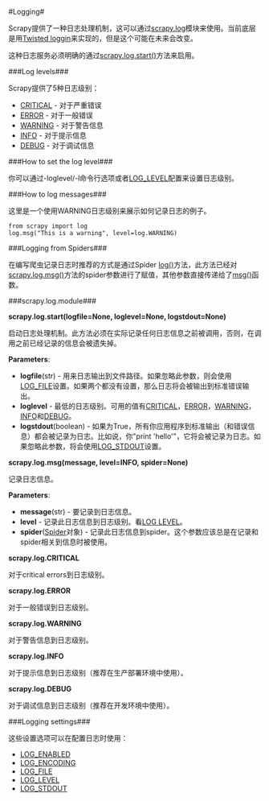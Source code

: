 #Logging#

Scrapy提供了一种日志处理机制，这可以通过[scrapy.log](http://doc.scrapy.org/en/latest/topics/logging.html#module-scrapy.log)模块来使用。当前底层是用[Twisted loggin](http://twistedmatrix.com/projects/core/documentation/howto/logging.html)来实现的，但是这个可能在未来会改变。

这种日志服务必须明确的通过[scrapy.log.start()](http://doc.scrapy.org/en/latest/topics/logging.html#scrapy.log.start)方法来启用。

###Log levels###

Scrapy提供了5种日志级别：

- [CRITICAL](http://doc.scrapy.org/en/latest/topics/logging.html#scrapy.log.CRITICAL) - 对于严重错误
- [ERROR](http://doc.scrapy.org/en/latest/topics/logging.html#scrapy.log.ERROR) - 对于一般错误
- [WARNING](http://doc.scrapy.org/en/latest/topics/logging.html#scrapy.log.WARNING) - 对于警告信息
- [INFO](http://doc.scrapy.org/en/latest/topics/logging.html#scrapy.log.INFO) - 对于提示信息
- [DEBUG](http://doc.scrapy.org/en/latest/topics/logging.html#scrapy.log.DEBUG) - 对于调试信息
 
###How to set the log level###

你可以通过-loglevel/-l命令行选项或者[LOG_LEVEL](http://doc.scrapy.org/en/latest/topics/settings.html#std:setting-LOG_LEVEL )配置来设置日志级别。

###How to log messages###

这里是一个使用WARNING日志级别来展示如何记录日志的例子。

    from scrapy import log
    log.msg("This is a warning", level=log.WARNING)

###Logging from Spiders###

在编写爬虫记录日志时推荐的方式是通过Spider [log()](http://doc.scrapy.org/en/latest/topics/spiders.html#scrapy.spider.Spider.log)方法，此方法已经对[scrapy.log.msg()](http://doc.scrapy.org/en/latest/topics/logging.html#scrapy.log.msg)方法的spider参数进行了赋值，其他参数直接传递给了[msg()](http://doc.scrapy.org/en/latest/topics/logging.html#scrapy.log.msg)函数。

###scrapy.log.module###

<b>scrapy.log.start(logfile=None, loglevel=None, logstdout=None)</b>

启动日志处理机制。此方法必须在实际记录任何日志信息之前被调用，否则，在调用之前已经记录的信息会被遗失掉。

<b>Parameters</b>:
- <b>logfile</b>(str) - 用来日志输出到文件路径。如果忽略此参数，则会使用[LOG_FILE](http://doc.scrapy.org/en/latest/topics/settings.html#std:setting-LOG_FILE)设置。如果两个都没有设置，那么日志将会被输出到标准错误输出。
- <b>loglevel</b> - 最低的日志级别。可用的值有[CRITICAL](http://doc.scrapy.org/en/latest/topics/logging.html#scrapy.log.CRITICAL)，[ERROR](http://doc.scrapy.org/en/latest/topics/logging.html#scrapy.log.ERROR)，[WARNING](http://doc.scrapy.org/en/latest/topics/logging.html#scrapy.log.WARNING)，[INFO](http://doc.scrapy.org/en/latest/topics/logging.html#scrapy.log.INFO)和[DEBUG](http://doc.scrapy.org/en/latest/topics/logging.html#scrapy.log.DEBUG)。
- <b>logstdout</b>(boolean) - 如果为True，所有你应用程序到标准输出（和错误信息）都会被记录为日志。比如说，你"print 'hello'"，它将会被记录为日志。如果忽略此参数，将会使用[LOG_STDOUT](http://doc.scrapy.org/en/latest/topics/settings.html#std:setting-LOG_STDOUT)设置。

<b>scrapy.log.msg(message, level=INFO, spider=None)</b>

记录日志信息。

<b>Parameters</b>:
- <b>message</b>(str) - 要记录到日志信息。
- <b>level</b> - 记录此日志信息到日志级别。看[LOG LEVEL](http://doc.scrapy.org/en/latest/topics/logging.html#topics-logging-levels)。
- <b>spider</b>([Spider](http://doc.scrapy.org/en/latest/topics/spiders.html#scrapy.spider.Spider)对象) - 记录此日志信息到spider。这个参数应该总是在记录和spider相关到信息时被使用。


<b>scrapy.log.CRITICAL</b>

  对于critical errors到日志级别。

<b>scrapy.log.ERROR</b>

  对于一般错误到日志级别。

<b>scrapy.log.WARNING</b>

  对于警告信息到日志级别。

<b>scrapy.log.INFO</b>

  对于提示信息到日志级别（推荐在生产部署环境中使用）。

<b>scrapy.log.DEBUG</b>

  对于调试信息到日志级别（推荐在开发环境中使用）。

###Logging settings###

这些设置选项可以在配置日志时使用：

- [LOG_ENABLED](http://doc.scrapy.org/en/latest/topics/settings.html#std:setting-LOG_ENABLED)
- [LOG_ENCODING](http://doc.scrapy.org/en/latest/topics/settings.html#std:setting-LOG_ENCODING)
- [LOG_FILE](http://doc.scrapy.org/en/latest/topics/settings.html#std:setting-LOG_FILE)
- [LOG_LEVEL](http://doc.scrapy.org/en/latest/topics/settings.html#std:setting-LOG_LEVEL)
- [LOG_STDOUT](http://doc.scrapy.org/en/latest/topics/settings.html#std:setting-LOG_STDOUT)


